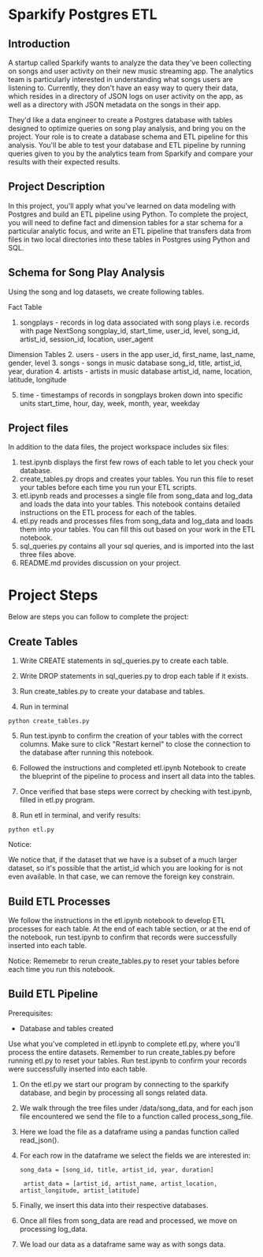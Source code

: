 
# Sparkify Postgres ETL

## Introduction
A startup called Sparkify wants to analyze the data they've been collecting on songs and user activity on their new music streaming app. The analytics team is particularly interested in understanding what songs users are listening to. Currently, they don't have an easy way to query their data, which resides in a directory of JSON logs on user activity on the app, as well as a directory with JSON metadata on the songs in their app.

They'd like a data engineer to create a Postgres database with tables designed to optimize queries on song play analysis, and bring you on the project. Your role is to create a database schema and ETL pipeline for this analysis. You'll be able to test your database and ETL pipeline by running queries given to you by the analytics team from Sparkify and compare your results with their expected results.

## Project Description
In this project, you'll apply what you've learned on data modeling with Postgres and build an ETL pipeline using Python. To complete the project, you will need to define fact and dimension tables for a star schema for a particular analytic focus, and write an ETL pipeline that transfers data from files in two local directories into these tables in Postgres using Python and SQL.


## Schema for Song Play Analysis
Using the song and log datasets, we create following tables.

Fact Table
1. songplays - records in log data associated with song plays i.e. records with page NextSong
songplay_id, start_time, user_id, level, song_id, artist_id, session_id, location, user_agent

Dimension Tables
2. users - users in the app
  user_id, first_name, last_name, gender, level
3. songs - songs in music database
  song_id, title, artist_id, year, duration
4. artists - artists in music database
artist_id, name, location, latitude, longitude

5. time - timestamps of records in songplays broken down into specific units
   start_time, hour, day, week, month, year, weekday
   
##  Project files


In addition to the data files, the project workspace includes six files:

1. test.ipynb displays the first few rows of each table to let you check your database.
2. create_tables.py drops and creates your tables. You run this file to reset your tables before each time you run your ETL scripts.
3. etl.ipynb reads and processes a single file from song_data and log_data and loads the data into your tables. This notebook contains detailed instructions on the ETL process for each of the tables.
4. etl.py reads and processes files from song_data and log_data and loads them into your tables. You can fill this out based on your work in the ETL notebook.
5. sql_queries.py contains all your sql queries, and is imported into the last three files above.
7. README.md provides discussion on your project.
#  Project Steps

Below are steps you can follow to complete the project:

## Create Tables
1. Write CREATE statements in sql_queries.py to create each table.
2. Write DROP statements in sql_queries.py to drop each table if it exists.
3. Run create_tables.py to create your database and tables.


4. Run in terminal
 ```
python create_tables.py
```

5. Run test.ipynb to confirm the creation of your tables with the correct columns. Make sure to click "Restart kernel" to close the connection to the database after running this notebook.


6. Followed the instructions and completed etl.ipynb Notebook to create the blueprint of the pipeline to process and insert all data into the tables.

7. Once verified that base steps were correct by checking with test.ipynb, filled in etl.py program.

8. Run etl in terminal, and verify results:
 ```
python etl.py
```



Notice:


We notice that, if the  dataset that we  have is a subset of a much larger dataset, so it's possible that the artist_id which you are looking for is not even available.
In that case, we can remove the foreign key constrain.



## Build ETL Processes
We follow the instructions in the etl.ipynb notebook to develop ETL processes for each table. At the end of each table section, or at the end of the notebook, run test.ipynb to confirm that records were successfully inserted into each table.


Notice: Rememebr to rerun create_tables.py to reset your tables before each time you run this notebook.

## Build ETL Pipeline
Prerequisites: 
- Database and tables created

Use what you've completed in etl.ipynb to complete etl.py, where you'll process the entire datasets. Remember to run create_tables.py before running etl.py to reset your tables.
Run test.ipynb to confirm your records were successfully inserted into each table.


1. On the etl.py we start our program by connecting to the sparkify database, and begin by processing all songs related data.

2. We walk through the tree files under /data/song_data, and for each json file encountered we send the file to a function called process_song_file.

3. Here we load the file as a dataframe using a pandas function called read_json().

4. For each row in the dataframe we select the fields we are interested in:
    
    ```
    song_data = [song_id, title, artist_id, year, duration]
    ```
    ```
     artist_data = [artist_id, artist_name, artist_location, artist_longitude, artist_latitude]
    ```
5. Finally, we insert this data into their respective databases.

6. Once all files from song_data are read and processed, we move on processing log_data.


7. We load our data as a dataframe same way as with songs data. 

